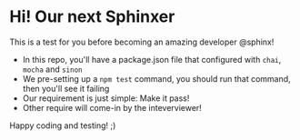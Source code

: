# Hi! Our next Sphinxer
This is a test for you before becoming an amazing developer @sphinx!

- In this repo, you'll have a package.json file that configured with `chai`, `mocha` and `sinon`
- We pre-setting up a `npm test` command, you should run that command, then you'll see it failing
- Our requirement is just simple: Make it pass!
- Other require will come-in by the inteverviewer!


Happy coding and testing! ;)
